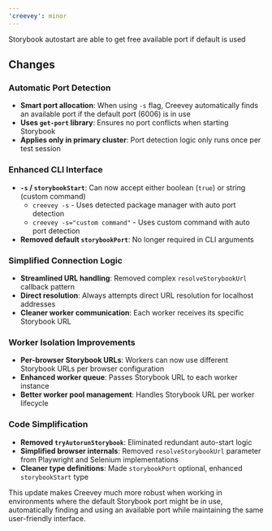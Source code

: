 ```yaml
---
'creevey': minor
---
```


Storybook autostart are able to get free available port if default is used

## Changes

### Automatic Port Detection

- **Smart port allocation**: When using `-s` flag, Creevey automatically finds an available port if the default port (6006) is in use
- **Uses `get-port` library**: Ensures no port conflicts when starting Storybook
- **Applies only in primary cluster**: Port detection logic only runs once per test session

### Enhanced CLI Interface

- **`-s` / `storybookStart`**: Can now accept either boolean (`true`) or string (custom command)
  - `creevey -s` - Uses detected package manager with auto port detection
  - `creevey -s="custom command"` - Uses custom command with auto port detection
- **Removed default `storybookPort`**: No longer required in CLI arguments

### Simplified Connection Logic

- **Streamlined URL handling**: Removed complex `resolveStorybookUrl` callback pattern
- **Direct resolution**: Always attempts direct URL resolution for localhost addresses
- **Cleaner worker communication**: Each worker receives its specific Storybook URL

### Worker Isolation Improvements

- **Per-browser Storybook URLs**: Workers can now use different Storybook URLs per browser configuration
- **Enhanced worker queue**: Passes Storybook URL to each worker instance
- **Better worker pool management**: Handles Storybook URL per worker lifecycle

### Code Simplification

- **Removed `tryAutorunStorybook`**: Eliminated redundant auto-start logic
- **Simplified browser internals**: Removed `resolveStorybookUrl` parameter from Playwright and Selenium implementations
- **Cleaner type definitions**: Made `storybookPort` optional, enhanced `storybookStart` type

This update makes Creevey much more robust when working in environments where the default Storybook port might be in use, automatically finding and using an available port while maintaining the same user-friendly interface.
